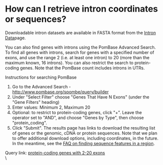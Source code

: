 # How can I retrieve intron coordinates or sequences?
<!-- pombase_categories: Querying/Searching,Sequence Retrieval -->

Downloadable intron datasets are available in FASTA format from the
[Intron Data](/downloads/intron-data)page.

You can also find genes with introns using the PomBase Advanced Search.
To find all genes with introns, search for genes with a specified number
of exons, and use the range 2 (i.e. at least one intron) to 20 (more
than the maximum known, 16 introns). You can also restrict the search to
protein-coding genes. Note that the PomBase count includes introns in
UTRs.

Instructions for searching PomBase

1.  Go to the Advanced Search -
    http://www.pombase.org/spombe/query/builder
2.  Under "Select Filter" choose "Genes That Have N Exons" (under the
    "Gene Filters" heading)
3.  Enter values: Minimum 2, Maximum 20
4.  Optional: to restrict to protein-coding genes, click "+". Leave the
    operator set to "AND", and choose "Genes by Type", then choose
    "protein\_coding".
5.  Click "Submit". The results page has links to download the resulting
    list of genes or the genomic, cDNA or protein sequences. Note that
    we plan to offer additional download options, including coordinates,
    in the future. In the meantime, see the [FAQ on finding sequence
    features in a
    region](/faq/how-can-i-find-all-sequence-features-region-using-chromosome-coordinates).

Query link: [protein-coding genes with 2-20
exons](/spombe/query/builder?filter=37&value=%5B%7B%22param%22:%7B%22filter_1%22:%7B%22filter%22:%228%22,%22query_1%22:%222%22,%22query_2%22:%2220%22%7D,%22filter_2%22:%7B%22operator%22:%22AND%22,%22filter%22:%229%22,%22query%22:%22protein_coding%22%7D%7D,%22filter_count%22:%222%22%7D%5D)\
\


